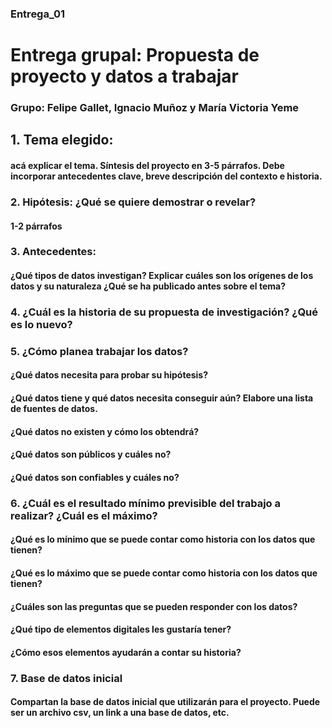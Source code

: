 ### Entrega_01
# Entrega grupal: Propuesta de proyecto y datos a trabajar

### Grupo: Felipe Gallet, Ignacio Muñoz y María Victoria Yeme

## **1. Tema elegido:**

#### acá explicar el tema. Síntesis del proyecto en 3-5 párrafos. Debe incorporar antecedentes clave, breve descripción del contexto e historia.

### **2. Hipótesis:**  ¿Qué se quiere demostrar o revelar? 

#### 1-2 párrafos

### **3. Antecedentes:**

#### ¿Qué tipos de datos investigan? Explicar cuáles son los orígenes de los datos y su naturaleza ¿Qué se ha publicado antes sobre el tema?

### **4. ¿Cuál es la historia de su propuesta de investigación? ¿Qué es lo nuevo?**

### **5. ¿Cómo planea trabajar los datos?**

#### ¿Qué datos necesita para probar su hipótesis?
#### ¿Qué datos tiene y qué datos necesita conseguir aún? Elabore una lista de fuentes de datos.
#### ¿Qué datos no existen y cómo los obtendrá?
#### ¿Qué datos son públicos y cuáles no?
#### ¿Qué datos son confiables y cuáles no?

### **6. ¿Cuál es el resultado mínimo previsible del trabajo a realizar? ¿Cuál es el máximo?**

#### ¿Qué es lo mínimo que se puede contar como historia con los datos que tienen?
#### ¿Qué es lo máximo que se puede contar como historia con los datos que tienen?
#### ¿Cuáles son las preguntas que se pueden responder con los datos?
#### ¿Qué tipo de elementos digitales les gustaría tener?
#### ¿Cómo esos elementos ayudarán a contar su historia?

### **7. Base de datos inicial**

#### Compartan la base de datos inicial que utilizarán para el proyecto. Puede ser un archivo csv, un link a una base de datos, etc.